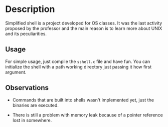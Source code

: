 # Description

  Simplified shell is a project developed for OS classes. It was the last activity
proposed by the professor and the main reason is to learn more about UNIX and its 
peculiarities.

## Usage

  For simple usage, just compile the `sshell.c` file and have fun. You can initialize
the shell with a path working directory just passing it how first argument.

## Observations

  - Commands that are built into shells wasn't implemented yet, just the binaries
are executed.

  - There is still a problem with memory leak because of a pointer reference lost 
in somewhere.